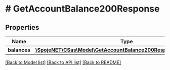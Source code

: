 # # GetAccountBalance200Response

## Properties

Name | Type | Description | Notes
------------ | ------------- | ------------- | -------------
**balances** | [**\SpojeNET\CSas\Model\GetAccountBalance200ResponseBalancesInner[]**](GetAccountBalance200ResponseBalancesInner.md) |  | [optional]

[[Back to Model list]](../../README.md#models) [[Back to API list]](../../README.md#endpoints) [[Back to README]](../../README.md)
